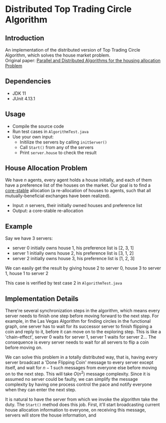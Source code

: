 # Distributed Top Trading Circle Algorithm

## Introduction
An implementation of the distributed version of Top Trading Circle Algorithm, which solves the house market problem.  
Original paper: [Parallel and Distributed Algorithms for the housing allocation Problem](https://arxiv.org/abs/1905.03111)

## Dependencies
- JDK 11
- JUnit 4.13.1

## Usage
- Compile the source code
- Run test cases in `AlgorithmTest.java`
- Use your own input:
  - Initilize the servers by calling `initServer()`
  - Call `Start()` from any of the servers
  - Print `server.house` to check the result
  
## House Allocation Problem
We have $n$ agents, every agent holds a house initially, and each of them have a preference list of the houses on the market. Our goal is to find a [core-stable](https://en.wikipedia.org/wiki/Core_(game_theory)) allocation (a re-allocation of houses to agents, such that all mutually-beneficial exchanges have been realized).  

- Input: $n$ servers, their initially owned houses and preference list
- Output: a core-stable re-allocation  

## Example
Say we have 3 servers:
- server 0 initially owns house 1, his preference list is [2, 3, 1]
- server 1 initially owns house 2, his preference list is [3, 1, 2]
- server 2 initially owns house 3, his preference list is [1, 2, 3]

We can easily get the result by giving house 2 to server 0, house 3 to server 1, house 1 to server 2

This case is verified by test case 2 in `AlgorithmTest.java`


## Implementation Details
There're several synchronization steps in the algorithm, which means every server needs to finish one step before moving forward to the next step. For example, in the Las Vegas Algorithm for finding circles in the functional graph, one server has to wait for its successor server to finish flipping a coin and reply to it, before it can move on to the exploring step. This is like a 'chain-effect', server 0 waits for server 1, server 1 waits for server 2... The consequence is every server needs to wait for all servers to flip a coin before moving on.  

We can solve this problem in a totally distributed way, that is, having every server broadcast a 'Done Flipping Coin' message to every server except itself, and wait for $n - 1$ such messages from everyone else before moving on to the next step. This will take $O(n^2)$ message complexity. Since it is assumed no server could be faulty, we can simplify the message complexity by having one process control the pace and notify everyone when they can enter the next step.

It is natural to have the server from which we invoke the algorithm take the duty. The `Start()` method does this job. First, it'll start broadcasting current house allocation information to everyone, on receiving this message, servers will store the house information, and 

